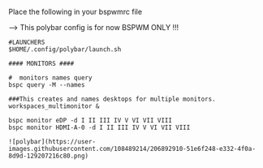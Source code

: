 Place the following in your bspwmrc file

--> This polybar config is for now BSPWM ONLY !!!

```
#LAUNCHERS
$HOME/.config/polybar/launch.sh

#### MONITORS ####

#  monitors names query
bspc query -M --names

###This creates and names desktops for multiple monitors.
workspaces_multimonitor &

bspc monitor eDP -d I II III IV V VI VII VIII 
bspc monitor HDMI-A-0 -d I II III IV V VI VII VIII 

![polybar](https://user-images.githubusercontent.com/108489214/206892910-51e6f248-e332-4f0a-8d9d-129207216c80.png)

